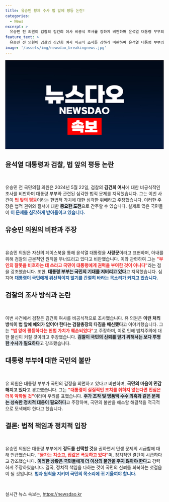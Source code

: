 ```yaml
---
title: 유승민 황제 수사 법 앞에 평등 논란!
categories:
  - News
excerpt: >
  유승민 전 의원이 검찰의 김건희 여사 비공식 조사를 강하게 비판하며 윤석열 대통령 부부의 무책임을 꼬집었다. 그는 법 앞에서의 평등이 무시되고 있다며 국민의 불만이 더욱 커지고 있다고 경고했다.
feature_text: >
  유승민 전 의원이 검찰의 김건희 여사 비공식 조사를 강하게 비판하며 윤석열 대통령 부부의 무책임을 꼬집었다. 그는 법 앞에서의 평등이 무시되고 있다며 국민의 불만이 더욱 커지고 있다고 경고했다.
image: '/assets/img/newsdao_breakingnews.jpg'
---
```


<p><img src="/assets/img/newsdao_breakingnews.jpg" alt="flaretime 속보" /></p>

<h2 data-ke-size="size26">윤석열 대통령과 검찰, 법 앞의 평등 논란</h2>

<p data-ke-size="size16">&nbsp;</p>

<p>유승민 전 국민의힘 의원은 2024년 5월 22일, 검찰의 <b>김건희 여사</b>에 대한 비공식적인 조사를 비판하며 대통령 부부와 관련된 심각한 법적 문제를 지적했습니다. 그는 이번 사건이 <b><span style="color: #ee2323;">법 앞의 평등</span></b>이라는 헌법적 가치에 대한 심각한 위배라고 주장했습니다. 이러한 주장은 법적 권위와 질서에 대한 <b><span style="background-color: #21538527;">중요한 도전</span></b>으로 간주할 수 있습니다. 실제로 많은 국민들이 <b><span style="color: #1a5490;">이 문제를 심각하게 받아들이고 있습니다.</span></b> </p>

<h2 data-ke-size="size26">유승민 의원의 비판과 주장</h2>

<p data-ke-size="size16">&nbsp;</p>

<p>유승민 의원은 자신의 페이스북을 통해 윤석열 대통령을 <b>사랑꾼</b>이라고 표현하며, 아내를 위해 검찰의 근본적인 원칙을 무너뜨리고 있다고 비판했습니다. 이와 관련하여 그는 <b><span style="color: #ee2323;">"부인의 잘못을 비호하는 데 쓰라고 국민이 대통령에게 권력을 부여한 것이 아니다"</span></b>라는 점을 강조했습니다. 또한, <b><span style="background-color: #21538527;">대통령 부부는 국민의 기대를 저버리고 있다</span></b>고 지적했습니다. 심지어 <b><span style="color: #1a5490;">대통령이 국민에게 위선적이지 않기를 간절히 바라는 목소리가 커지고 있습니다.</span></b></p>

<h2 data-ke-size="size26">검찰의 조사 방식과 논란</h2>

<p data-ke-size="size16">&nbsp;</p>

<p>이번 사건에서 검찰은 김건희 여사를 비공식적으로 조사했습니다. 유 의원은 <b>이런 처리 방식이 법 앞에 예외가 없어야 한다는 검찰총장의 다짐을 배신했다</b>고 이야기했습니다. 그는 <b><span style="color: #ee2323;">"법 앞에 평등하다는 헌법 가치가 훼손되었다"</span></b>고 주장하며, 이로 인해 법치주의에 대한 불신이 커질 것이라고 주장했습니다. <b><span style="background-color: #21538527;">검찰이 국민의 신뢰를 얻기 위해서는 보다 투명한 수사가 필요하다</span></b>고 강조했습니다.</p>

<h2 data-ke-size="size26">대통령 부부에 대한 국민의 불만</h2>

<p data-ke-size="size16">&nbsp;</p>

<p>유 의원은 대통령 부부가 국민의 감정을 외면하고 있다고 비판하며, <b>국민의 마음이 민감해지고 있다</b>고 경고했습니다. 그는 <b><span style="color: #ee2323;">"대통령이 실질적인 조치를 취하지 않는다면 민심은 더욱 악화될 것"</span></b>이라며 우려를 표했습니다. <b><span style="background-color: #21538527;">주가 조작 및 명품백 수수 의혹과 같은 문제는 성숙한 정치적 대응이 필요하다</span></b>고 주장하며, 국민의 불만을 해소할 해결책을 적극적으로 모색해야 한다고 했습니다.</p>

<h2 data-ke-size="size26">결론: 법적 책임과 정치적 입장</h2>

<p data-ke-size="size16">&nbsp;</p>

<p>유승민 의원은 대통령 부부에게 <b>정도를 선택할 것</b>을 권하면서 민생 문제의 시급함에 대해 언급했습니다. <b><span style="color: #ee2323;">"물가는 치솟고, 집값은 폭등하고 있다"</span></b>며, 정치적인 결단이 시급하다고 강조했습니다. <b><span style="background-color: #21538527;">이러한 상황은 국민들에게 더 이상의 불안을 주지 않아야 한다</span></b>고 강력하게 주장하였습니다. 결국, 정치적 책임을 다하는 것이 국민의 신뢰를 회복하는 첫걸음이 될 것입니다. <b><span style="color: #1a5490;">법과 원칙을 지키며 국민의 목소리에 귀 기울여야 합니다.</span></b> </p>

<p data-ke-size="size16">&nbsp;</p>
실시간 뉴스 속보는, <a href="https://newsdao.kr" rel="dofollow">https://newsdao.kr</a>


